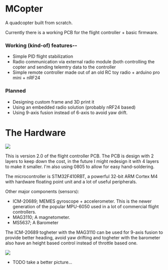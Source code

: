# MCopter

A quadcopter built from scratch.

Currently there is a working PCB for the flight controller + basic firmware.

### Working (kind-of) features--

* Simple PID flight stabilization
* Radio communication via external radio module (both controlling the copter and sending telemtry data to the controller
* Simple remote controller made out of an old RC toy radio + arduino pro mini + nRF24

### Planned

* Designing custom frame and 3D print it
* Using an embedded radio solution (probably nRF24 based)
* Using 9-axis fusion instead of 6-axis to avoid yaw drift.

# The Hardware

![](https://i.imgur.com/9LejJzh.png)

This is version 2.0 of the flight controller PCB.
The PCB is design with 2 layers to keep down the cost, in the future I might redesign it with 4 layers to make it smaller. I'm also using 0805 to allow for easy hand-soldering.

The microcontroller is STM32F410RBT, a powerful 32-bit ARM Cortex M4 with hardware floating point unit and a lot of useful peripherals.

Other major components (sensors):

* ICM-20689; MEMES gyroscope + accelerometer. This is the newer generation of the popular MPU-6050 used in a lot of commercial flight controllers.
* MAG3110; A magnetometer.
* MS5637; A Barometer

The ICM-20689 togheter with the MAG3110 can be used for 9-axis fusion to provide better heading, avoid yaw drifting and togheter with the barometer also have an height based control instead of throttle based one.

![](https://i.imgur.com/nqLHzKc.jpg)

* TODO take a better picture...

